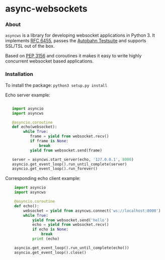 # async-websockets

<h3>About</h3>

``asyncws`` is a library for developing websocket applications in Python 3. 
It implements [RFC 6455](https://tools.ietf.org/html/rfc6455), passes the [Autobahn Testsuite](http://autobahn.ws/testsuite/) and supports SSL/TSL out of the box.

Based on [PEP 3156](https://www.python.org/dev/peps/pep-3156/) and coroutines it makes it easy to write highly concurrent websocket based applications. 

<h3>Installation</h3>

To install the package: ``python3 setup.py install``

Echo server example:
`````python

   import asyncio
   import asyncws

   @asyncio.coroutine
   def echo(websocket):
        while True:
           frame = yield from websocket.recv()
           if frame is None:
               break
           yield from websocket.send(frame)

   server = asyncws.start_server(echo, '127.0.0.1', 8000)
   asyncio.get_event_loop().run_until_complete(server)
   asyncio.get_event_loop().run_forever()
`````

Corresponding echo client example:
`````python
    import asyncio
    import asyncws

    @asyncio.coroutine
    def echo():
        websocket = yield from asyncws.connect('ws://localhost:8000')
        while True:
            yield from websocket.send('hello')
            echo = yield from websocket.recv()
            if echo is None:
                break
            print (echo)

    asyncio.get_event_loop().run_until_complete(echo())
    asyncio.get_event_loop().close()
`````
